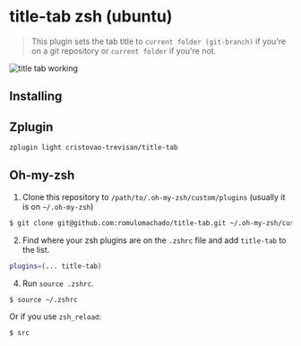 # title-tab zsh (ubuntu)

> This plugin sets the tab title to `current folder (git-branch)` if you're on a git repository or `current folder` if you're not.

![title tab working](http://i.imgur.com/9nNCNIT.png)

## Installing

## Zplugin

```bash
zplugin light cristovao-trevisan/title-tab
```

## Oh-my-zsh

1. Clone this repository to `/path/to/.oh-my-zsh/custom/plugins` (usually it is on `~/.oh-my-zsh`)

  ```bash
  $ git clone git@github.com:romulomachado/title-tab.git ~/.oh-my-zsh/custom/plugins
  ```

2. Find where your zsh plugins are on the ```.zshrc``` file and add ```title-tab``` to the list.

  ```bash
  plugins=(... title-tab)
  ```

4. Run ```source .zshrc```.

  ```bash
  $ source ~/.zshrc
  ```

  Or if you use ```zsh_reload```:

  ```bash
  $ src
  ```

